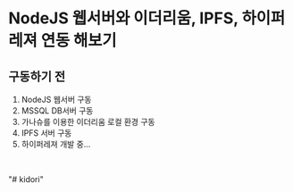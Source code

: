 
NodeJS 웹서버와 이더리움, IPFS, 하이퍼레져 연동 해보기
=============


구동하기 전
-------------

1. NodeJS 웹서버 구동
2. MSSQL DB서버 구동
3. 가나슈를 이용한 이더리움 로컬 환경 구동
4. IPFS 서버 구동
5. 하이퍼레져 개발 중...
<br>




"# kidori"
